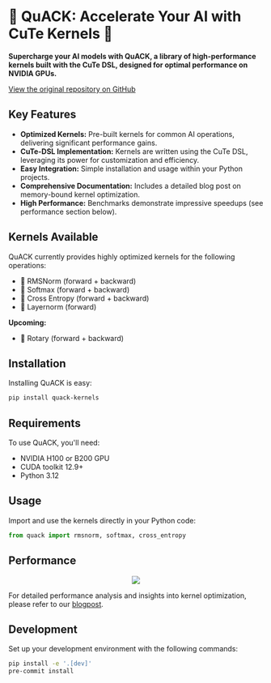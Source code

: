 # 🦆 QuACK: Accelerate Your AI with CuTe Kernels 🦆

**Supercharge your AI models with QuACK, a library of high-performance kernels built with the CuTe DSL, designed for optimal performance on NVIDIA GPUs.**

[View the original repository on GitHub](https://github.com/Dao-AILab/quack)

## Key Features

*   **Optimized Kernels:** Pre-built kernels for common AI operations, delivering significant performance gains.
*   **CuTe-DSL Implementation:** Kernels are written using the CuTe DSL, leveraging its power for customization and efficiency.
*   **Easy Integration:** Simple installation and usage within your Python projects.
*   **Comprehensive Documentation:**  Includes a detailed blog post on memory-bound kernel optimization.
*   **High Performance:** Benchmarks demonstrate impressive speedups (see performance section below).

## Kernels Available

QuACK currently provides highly optimized kernels for the following operations:

*   🦆 RMSNorm (forward + backward)
*   🦆 Softmax (forward + backward)
*   🦆 Cross Entropy (forward + backward)
*   🦆 Layernorm (forward)

**Upcoming:**

*   🦆 Rotary (forward + backward)

## Installation

Installing QuACK is easy:

```bash
pip install quack-kernels
```

## Requirements

To use QuACK, you'll need:

*   NVIDIA H100 or B200 GPU
*   CUDA toolkit 12.9+
*   Python 3.12

## Usage

Import and use the kernels directly in your Python code:

```python
from quack import rmsnorm, softmax, cross_entropy
```

## Performance

<div align="center">
<figure>
  <img
  src="media/bf16_kernel_benchmarks_single_row.svg"
  >
</figure>
</div>

For detailed performance analysis and insights into kernel optimization, please refer to our [blogpost](media/2025-07-10-membound-sol.md).

## Development

Set up your development environment with the following commands:

```bash
pip install -e '.[dev]'
pre-commit install